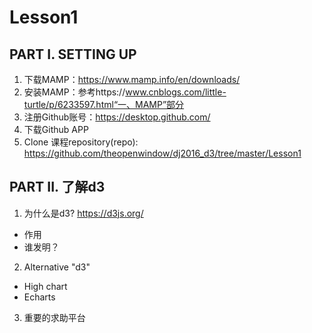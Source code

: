 # Lesson1

## PART I. SETTING UP
1. 下载MAMP：https://www.mamp.info/en/downloads/
2. 安装MAMP：参考https://www.cnblogs.com/little-turtle/p/6233597.html“一、MAMP”部分
3. 注册Github账号：https://desktop.github.com/
4. 下载Github APP
5. Clone 课程repository(repo): https://github.com/theopenwindow/dj2016_d3/tree/master/Lesson1


## PART II. 了解d3
1. 为什么是d3? https://d3js.org/
* 作用
* 谁发明？
2. Alternative "d3"
* High chart
* Echarts

3. 重要的求助平台



